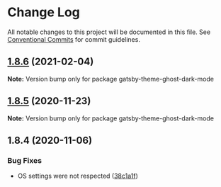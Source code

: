 # Change Log

All notable changes to this project will be documented in this file.
See [Conventional Commits](https://conventionalcommits.org) for commit guidelines.

## [1.8.6](http://github.com/styxlab/gatsby-theme-try-ghost/tree/master/packages/gatsby-theme-ghost-dark-mode/compare/gatsby-theme-ghost-dark-mode@1.8.5...gatsby-theme-ghost-dark-mode@1.8.6) (2021-02-04)

**Note:** Version bump only for package gatsby-theme-ghost-dark-mode





## [1.8.5](http://github.com/styxlab/gatsby-theme-try-ghost/tree/master/packages/gatsby-theme-ghost-dark-mode/compare/gatsby-theme-ghost-dark-mode@1.8.4...gatsby-theme-ghost-dark-mode@1.8.5) (2020-11-23)

**Note:** Version bump only for package gatsby-theme-ghost-dark-mode





## 1.8.4 (2020-11-06)


### Bug Fixes

* OS settings were not respected ([38c1a1f](http://github.com/styxlab/gatsby-theme-try-ghost/tree/master/packages/gatsby-theme-ghost-dark-mode/commit/38c1a1ff97ef1fb94ccd22286098e84f86b80d6c))
